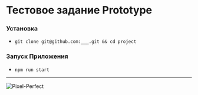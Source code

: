 # Тестовое задание Prototype


 
### Установка
- ``git clone git@github.com:___.git && cd project``

### Запуск Приложения
- ``npm run start``
---
![Pixel-Perfect](https://user-images.githubusercontent.com/77890343/215725114-e03dd0bf-2aff-4e68-a6d2-6b9e524ae9b5.png)
